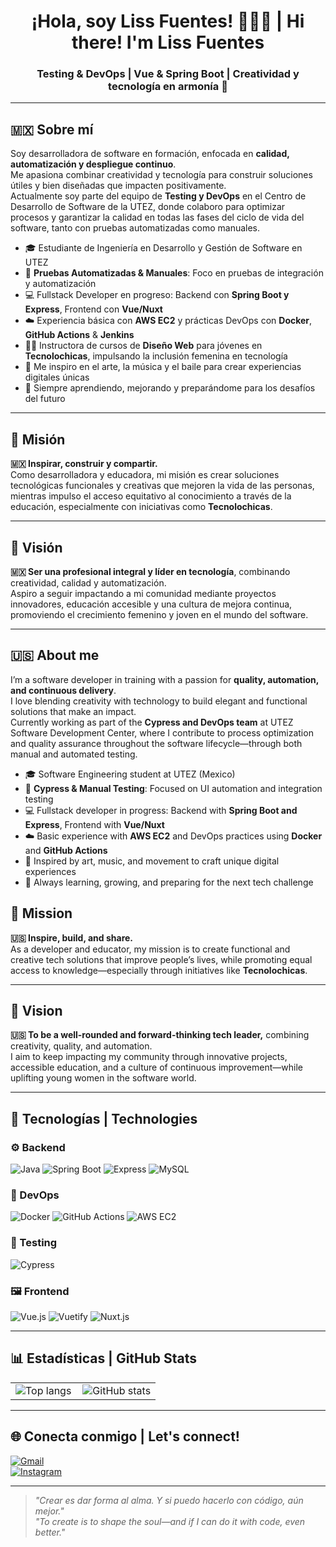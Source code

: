<h1 align="center">¡Hola, soy Liss Fuentes! 👩‍💻✨ | Hi there! I'm Liss Fuentes</h1>
<h3 align="center">Testing & DevOps | Vue & Spring Boot | Creatividad y tecnología en armonía 🌱</h3>

---

## 🇲🇽 Sobre mí

Soy desarrolladora de software en formación, enfocada en **calidad, automatización y despliegue continuo**.  
Me apasiona combinar creatividad y tecnología para construir soluciones útiles y bien diseñadas que impacten positivamente.  
Actualmente soy parte del equipo de **Testing y DevOps** en el Centro de Desarrollo de Software de la UTEZ, donde colaboro para optimizar procesos y garantizar la calidad en todas las fases del ciclo de vida del software, tanto con pruebas automatizadas como manuales.

- 🎓 Estudiante de Ingeniería en Desarrollo y Gestión de Software en UTEZ  
- 🧪 **Pruebas Automatizadas & Manuales**: Foco en pruebas de integración y automatización  
- 💻 Fullstack Developer en progreso: Backend con **Spring Boot y Express**, Frontend con **Vue/Nuxt**  
- ☁️ Experiencia básica con **AWS EC2** y prácticas DevOps con **Docker**, **GitHub Actions** & **Jenkins**  
- 👩‍🏫 Instructora de cursos de **Diseño Web** para jóvenes en **Tecnolochicas**, impulsando la inclusión femenina en tecnología  
- 🎨 Me inspiro en el arte, la música y el baile para crear experiencias digitales únicas  
- 🚀 Siempre aprendiendo, mejorando y preparándome para los desafíos del futuro

---

## 🎯 Misión
**🇲🇽 Inspirar, construir y compartir.**  
Como desarrolladora y educadora, mi misión es crear soluciones tecnológicas funcionales y creativas que mejoren la vida de las personas, mientras impulso el acceso equitativo al conocimiento a través de la educación, especialmente con iniciativas como **Tecnolochicas**.

---

## 🌟 Visión 
**🇲🇽 Ser una profesional integral y líder en tecnología**, combinando creatividad, calidad y automatización.  
Aspiro a seguir impactando a mi comunidad mediante proyectos innovadores, educación accesible y una cultura de mejora continua, promoviendo el crecimiento femenino y joven en el mundo del software.

---


## 🇺🇸 About me

I’m a software developer in training with a passion for **quality, automation, and continuous delivery**.  
I love blending creativity with technology to build elegant and functional solutions that make an impact.  
Currently working as part of the **Cypress and DevOps team** at UTEZ Software Development Center, where I contribute to process optimization and quality assurance throughout the software lifecycle—through both manual and automated testing.

- 🎓 Software Engineering student at UTEZ (Mexico)  
- 🧪 **Cypress & Manual Testing**: Focused on UI automation and integration testing  
- 💻 Fullstack developer in progress: Backend with **Spring Boot and Express**, Frontend with **Vue/Nuxt**  
- ☁️ Basic experience with **AWS EC2** and DevOps practices using **Docker** and **GitHub Actions**  
- 🎨 Inspired by art, music, and movement to craft unique digital experiences  
- 🚀 Always learning, growing, and preparing for the next tech challenge

## 🎯 Mission 
**🇺🇸 Inspire, build, and share.**  
As a developer and educator, my mission is to create functional and creative tech solutions that improve people’s lives, while promoting equal access to knowledge—especially through initiatives like **Tecnolochicas**.

---

## 🌟 Vision  
**🇺🇸 To be a well-rounded and forward-thinking tech leader,** combining creativity, quality, and automation.  
I aim to keep impacting my community through innovative projects, accessible education, and a culture of continuous improvement—while uplifting young women in the software world.

---

## 🧰 Tecnologías | Technologies

### ⚙️ Backend
![Java](https://img.shields.io/badge/Java-ED8B00?style=flat&logo=java&logoColor=white)
![Spring Boot](https://img.shields.io/badge/Spring_Boot-6DB33F?style=flat&logo=springboot&logoColor=white)
![Express](https://img.shields.io/badge/Express.js-000000?style=flat&logo=express&logoColor=white)
![MySQL](https://img.shields.io/badge/MySQL-005C84?style=flat&logo=mysql&logoColor=white)

### 🚀 DevOps
![Docker](https://img.shields.io/badge/Docker-2496ED?style=flat&logo=docker&logoColor=white)
![GitHub Actions](https://img.shields.io/badge/GitHub_Actions-2088FF?style=flat&logo=githubactions&logoColor=white)
![AWS EC2](https://img.shields.io/badge/AWS_EC2-FF9900?style=flat&logo=amazonaws&logoColor=white)

### 🧪 Testing
![Cypress](https://img.shields.io/badge/Cypress-17202C?style=flat&logo=cypress&logoColor=white)

### 🖼️ Frontend
![Vue.js](https://img.shields.io/badge/Vue.js-35495E?style=flat&logo=vue.js&logoColor=4FC08D)
![Vuetify](https://img.shields.io/badge/Vuetify-1867C0?style=flat&logo=vuetify&logoColor=white)
![Nuxt.js](https://img.shields.io/badge/Nuxt.js-00DC82?style=flat&logo=nuxt.js&logoColor=white)

---

## 📊 Estadísticas | GitHub Stats

<table align="center">
  <tr>
    <td align="center">
      <img src="https://github-readme-stats.vercel.app/api/top-langs/?username=AlixStart313&layout=compact&theme=radical" alt="Top langs" />
    </td>
    <td align="center" style="padding-left: 10px;">
      <img src="https://github-readme-stats.vercel.app/api?username=AlixStart313&show_icons=true&theme=radical" alt="GitHub stats" />
    </td>
  </tr>
</table>

---

## 🌐 Conecta conmigo | Let's connect!

[![Gmail](https://img.shields.io/badge/Email-georginafuentesfigueroa@gmail.com-red?style=flat&logo=gmail)](mailto:georginafuentesfigueroa@gmail.com)  
[![Instagram](https://img.shields.io/badge/Instagram-llamame_alibb.cpp-purple?style=flat&logo=instagram)](https://instagram.com/llamame_alibb.cpp)

---

> *"Crear es dar forma al alma. Y si puedo hacerlo con código, aún mejor."*  
> *"To create is to shape the soul—and if I can do it with code, even better."*
